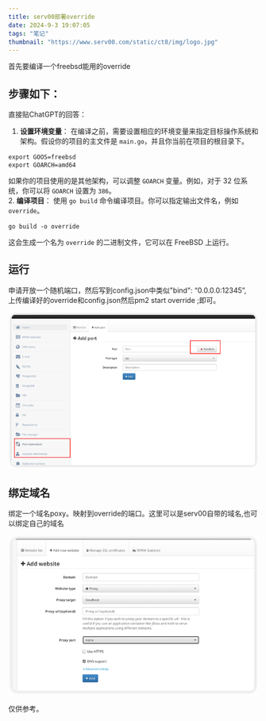 ```yaml
---  
title: serv00部署override  
date: 2024-9-3 19:07:05  
tags: "笔记"  
thumbnail: "https://www.serv00.com/static/ct8/img/logo.jpg"  
---
```


<font style="color:rgb(34, 34, 34);">首先要编译一个freebsd能用的override</font>

## <font style="color:rgb(34, 34, 34);">步骤如下：</font>
<font style="color:rgb(34, 34, 34);">直接贴ChatGPT的回答：</font>

1. **<font style="color:rgb(34, 34, 34);">设置环境变量</font>**<font style="color:rgb(34, 34, 34);">： 在编译之前，需要设置相应的环境变量来指定目标操作系统和架构。假设你的项目的主文件是</font><font style="color:rgb(34, 34, 34);"> </font>`main.go`<font style="color:rgb(34, 34, 34);">，并且你当前在项目的根目录下。</font>

```plain
export GOOS=freebsd
export GOARCH=amd64
```

<font style="color:rgb(34, 34, 34);">如果你的项目使用的是其他架构，可以调整</font><font style="color:rgb(34, 34, 34);"> </font>`GOARCH`<font style="color:rgb(34, 34, 34);"> </font><font style="color:rgb(34, 34, 34);">变量。例如，对于 32 位系统，你可以将</font><font style="color:rgb(34, 34, 34);"> </font>`GOARCH`<font style="color:rgb(34, 34, 34);"> </font><font style="color:rgb(34, 34, 34);">设置为</font><font style="color:rgb(34, 34, 34);"> </font>`386`<font style="color:rgb(34, 34, 34);">。  
</font><font style="color:rgb(34, 34, 34);">2.</font><font style="color:rgb(34, 34, 34);"> </font>**<font style="color:rgb(34, 34, 34);">编译项目</font>**<font style="color:rgb(34, 34, 34);">： 使用</font><font style="color:rgb(34, 34, 34);"> </font>`go build`<font style="color:rgb(34, 34, 34);"> </font><font style="color:rgb(34, 34, 34);">命令编译项目。你可以指定输出文件名，例如</font><font style="color:rgb(34, 34, 34);"> </font>`override`<font style="color:rgb(34, 34, 34);">。</font>

```plain
go build -o override
```

<font style="color:rgb(34, 34, 34);">这会生成一个名为</font><font style="color:rgb(34, 34, 34);"> </font>`override`<font style="color:rgb(34, 34, 34);"> </font><font style="color:rgb(34, 34, 34);">的二进制文件，它可以在 FreeBSD 上运行。</font>

## <font style="color:rgb(34, 34, 34);">运行</font>
<font style="color:rgb(34, 34, 34);">申请开放一个随机端口，然后写到config.json中类似"bind": “0.0.0.0:12345”,  
</font><font style="color:rgb(34, 34, 34);">上传编译好的override和config.json然后pm2 start override ;即可。</font>

<font style="color:rgb(34, 34, 34);"></font>

![](https://raw.githubusercontent.com/gyc-12/images/master/e2836d5f2703d2fcb059a4071c0c4b5e.png)

## <font style="color:rgb(34, 34, 34);">绑定域名</font>
<font style="color:rgb(34, 34, 34);">绑定一个域名poxy。映射到override的端口。这里可以是serv00自带的域名,也可以绑定自己的域名</font>

![](https://raw.githubusercontent.com/gyc-12/images/master/1583d3a66215ecba7f64c3f1ef646286.png)

<font style="color:rgb(34, 34, 34);">仅供参考。</font>

